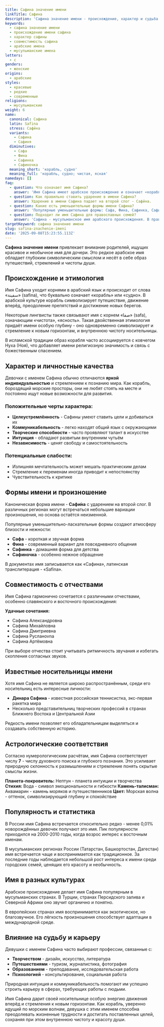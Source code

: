 ```yaml
---
title: Сафина значение имени
linkTitle: Сафина
description: 'Сафина значение имени - происхождение, характер и судьба. Узнайте все о красивом арабском имени Сафина, его формах и совместимости.'
keywords:
  - сафина значение имени
  - происхождение имени сафина
  - характер сафины
  - совместимость сафина
  - арабские имена
  - мусульманские имена
letters:
  - с
genders:
  - женские
origins:
  - арабские
styles:
  - красивые
  - редкие
  - современные
religions:
  - мусульманские
weight: 6
name:
  canonical: Сафина
  latin: Safina
  stress: Сафи́на
  variants:
    - Сафинa
    - Сафиня
  diminutives:
    - Сафа
    - Фина
    - Сафинка
    - Сафиночка
  meaning_short: 'корабль, судно'
  meaning_full: 'корабль, судно; чистая, ясная'
namedays: []
faq:
  - question: Что означает имя Сафина?
    answer: 'Имя Сафина имеет арабское происхождение и означает «корабль» или «судно». В некоторых интерпретациях также переводится как «чистая», «ясная».'
  - question: Как правильно ставить ударение в имени Сафина?
    answer: Ударение в имени Сафина падает на второй слог - Сафи́на.
  - question: Какие есть уменьшительные формы имени Сафина?
    answer: 'Популярные уменьшительные формы: Сафа, Фина, Сафинка, Сафиночка.'
  - question: Подходит ли имя Сафина для православных семей?
    answer: 'Сафина - мусульманское имя арабского происхождения. В православных святцах его нет, поэтому православным семьям стоит учитывать этот факт при выборе.'
targetKeyword: сафина значение имени
slug: safina-znachenie-imeni
date: '2025-09-08T15:23:55.113Z'
---
```


**Сафина значение имени** привлекает внимание родителей, ищущих красивое и необычное имя для дочери. Это редкое арабское имя обладает глубоким символическим смыслом и несёт в себе образ путешествий, стремлений и чистоты души.

## Происхождение и этимология

Имя Сафина уходит корнями в арабский язык и происходит от слова «سفينة» (safina), что буквально означает «корабль» или «судно». В арабской культуре корабль символизирует путешествие, движение вперёд, преодоление препятствий и достижение новых берегов.

Некоторые лингвисты также связывают имя с корнем «صفا» (safa), означающим «чистота», «ясность». Такая двойственная этимология придаёт имени особую глубину - оно одновременно символизирует и стремление к новым горизонтам, и внутреннюю чистоту носительницы.

В исламской традиции образ корабля часто ассоциируется с ковчегом Нуха (Ноя), что добавляет имени религиозную значимость и связь с божественным спасением.

## Характер и личностные качества

Девочки с именем Сафина обычно отличаются **яркой индивидуальностью** и стремлением к познанию мира. Как корабль, бороздящий морские просторы, они не любят стоять на месте и постоянно ищут новые возможности для развития.

### Положительные черты характера:

- **Целеустремлённость** - Сафины умеют ставить цели и добиваться их
- **Коммуникабельность** - легко находят общий язык с окружающими
- **Творческие способности** - часто проявляют талант в искусстве
- **Интуиция** - обладают развитым внутренним чутьём
- **Независимость** - ценят свободу и самостоятельность

### Потенциальные слабости:

- Излишняя мечтательность может мешать практическим делам
- Стремление к переменам иногда приводит к непостоянству
- Чувствительность к критике

## Формы имени и произношение

Каноническая форма имени - **Сафи́на** с ударением на второй слог. В различных регионах могут встречаться небольшие вариации произношения, но основа остаётся неизменной.

Популярные уменьшительно-ласкательные формы создают атмосферу близости и нежности:

- **Сафа** - короткая и звучная форма
- **Фина** - современный вариант для повседневного общения
- **Сафинка** - домашняя форма для детства
- **Сафиночка** - особенно нежное обращение

В документах имя записывается как «Сафина», латинская транслитерация - «Safina».

## Совместимость с отчествами

Имя Сафина гармонично сочетается с различными отчествами, особенно славянского и восточного происхождения:

**Удачные сочетания:**

- Сафина Александровна
- Сафина Михайловна
- Сафина Дмитриевна
- Сафина Русланovna
- Сафина Артёмовна

При выборе отчества стоит учитывать ритмичность звучания и избегать скопления согласных звуков.

## Известные носительницы имени

Хотя имя Сафина не является широко распространённым, среди его носительниц есть интересные личности:

- **Динара Сафина** - известная российская теннисистка, экс-первая ракетка мира
- Несколько представительниц творческих профессий в странах Ближнего Востока и Центральной Азии

Редкость имени позволяет его обладательницам выделяться и создавать собственную историю.

## Астрологические соответствия

Согласно нумерологическим расчётам, имя Сафина соответствует числу **7** - числу духовного поиска и глубокого познания. Это усиливает природную склонность к размышлениям и стремление понять скрытые смыслы жизни.

**Планета-покровитель:** Нептун - планета интуиции и творчества
**Стихия:** Вода - символ эмоциональности и гибкости
**Камень-талисман:** Аквамарин - камень моряков и путешественников
**Цвет:** Морская волна - оттенок, символизирующий глубину и спокойствие

## Популярность и статистика

В России имя Сафина встречается относительно редко - менее 0,01% новорождённых девочек получают это имя. Пик популярности приходился на 2000-2010 годы, когда возрос интерес к восточным именам.

В мусульманских регионах России (Татарстан, Башкортостан, Дагестан) имя встречается чаще и воспринимается как традиционное. За последние годы наблюдается небольшой рост интереса к имени среди городских семей, ценящих его красоту и необычность.

## Имя в разных культурах

Арабское происхождение делает имя Сафина популярным в мусульманских странах. В Турции, странах Персидского залива и Северной Африки оно звучит органично и понятно.

В европейских странах имя воспринимается как экзотическое, но благозвучное. Его лёгкость произношения способствует адаптации в международной среде.

## Влияние на судьбу и карьеру

Девушки с именем Сафина часто выбирают профессии, связанные с:

- **Творчеством** - дизайн, искусство, литература
- **Путешествиями** - туризм, журналистика, фотография
- **Образованием** - преподавание, исследовательская работа
- **Психологией** - консультирование, социальная работа

Природная интуиция и коммуникабельность помогают им успешно строить карьеру в сферах, требующих работы с людьми.

Имя Сафина дарит своей носительнице особую энергию движения вперёд и стремления к новым горизонтам. Как корабль, уверенно идущий по морским волнам, девушка с этим именем способна преодолевать жизненные трудности и достигать поставленных целей, сохраняя при этом внутреннюю чистоту и красоту души.
